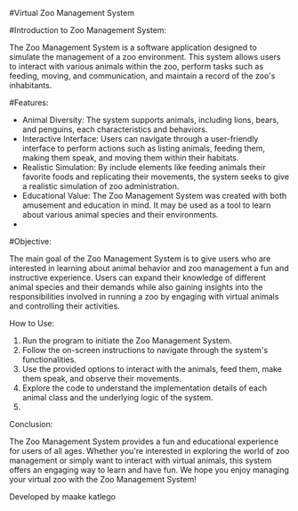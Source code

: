 #Virtual Zoo Management System

#Introduction to Zoo Management System:

The Zoo Management System is a software application designed to simulate the management of a zoo environment. This system allows users to interact with various animals within the zoo, perform tasks such as feeding, moving, and communication, and maintain a record of the zoo's inhabitants.

#Features:

- Animal Diversity: The system supports  animals, including lions, bears, and penguins, each  characteristics and behaviors.
- Interactive Interface: Users can navigate through a user-friendly interface to perform actions such as listing animals, feeding them, making them speak, and moving them within their habitats.
- Realistic Simulation: By include elements like feeding animals their favorite foods and replicating their movements, the system seeks to give a realistic simulation of zoo administration.
-  Educational Value: The Zoo Management System was created with both amusement and education in mind. It may be used as a tool to learn about various animal species and their environments.
-  
#Objective:

The main goal of the Zoo Management System is to give users who are interested in learning about animal behavior and zoo management a fun and instructive experience. Users can expand their knowledge of different animal species and their demands while also gaining insights into the responsibilities involved in running a zoo by engaging with virtual animals and controlling their activities.

How to Use:

1. Run the program to initiate the Zoo Management System.
2. Follow the on-screen instructions to navigate through the system's functionalities.
3. Use the provided options to interact with the animals, feed them, make them speak, and observe their movements.
4. Explore the code to understand the implementation details of each animal class and the underlying logic of the system.
5. 
Conclusion:

The Zoo Management System provides a fun and educational experience for users of all ages. Whether you're interested in exploring the world of zoo management or simply want to interact with virtual animals, this system offers an engaging way to learn and have fun. We hope you enjoy managing your virtual zoo with the Zoo Management System!

Developed by maake katlego

